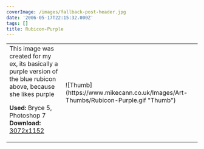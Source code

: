 ```yaml
---
coverImage: /images/fallback-post-header.jpg
date: '2006-05-17T22:15:32.000Z'
tags: []
title: Rubicon-Purple
---
```


<table width="100%" cellspacing="0" cellpadding="0" border="0">
<tr>
<td>This image was created for my ex, its basically a purple version of the blue rubicon above, because she likes purple

<span style="font-weight: bold">Used:</span> Bryce 5, Photoshop 7
<span style="font-weight: bold">Download:</span> [3072x1152](https://www.mikecann.co.uk/Images/Art-Full/Rubicon-Purple.jpg)</td>

<td>![Thumb](https://www.mikecann.co.uk/Images/Art-Thumbs/Rubicon-Purple.gif "Thumb")</td>
</tr>
</table>
